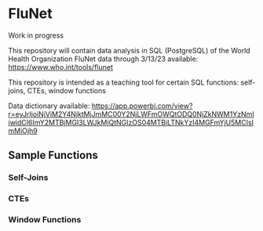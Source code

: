 # FluNet
Work in progress

This repository will contain data analysis in SQL (PostgreSQL) of the World Health Organization FluNet data through 3/13/23 available: https://www.who.int/tools/flunet

This repository is intended as a teaching tool for certain SQL functions: self-joins, CTEs, window functions

Data dictionary available: https://app.powerbi.com/view?r=eyJrIjoiNjViM2Y4NjktMjJmMC00Y2NjLWFmOWQtODQ0NjZkNWM1YzNmIiwidCI6ImY2MTBjMGI3LWJkMjQtNGIzOS04MTBiLTNkYzI4MGFmYjU5MCIsImMiOjh9


## Sample Functions

### Self-Joins

### CTEs

### Window Functions
